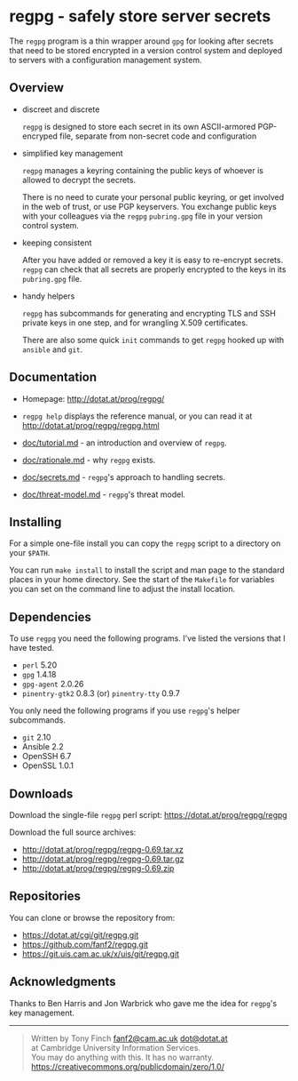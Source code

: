 regpg - safely store server secrets
===================================

The `regpg` program is a thin wrapper around `gpg` for looking after
secrets that need to be stored encrypted in a version control system
and deployed to servers with a configuration management system.


Overview
--------

 *  discreet and discrete

    `regpg` is designed to store each secret in its own
    ASCII-armored PGP-encryped file, separate from non-secret
    code and configuration

 *  simplified key management

    `regpg` manages a keyring containing the public keys of
    whoever is allowed to decrypt the secrets.

    There is no need to curate your personal public keyring, or
    get involved in the web of trust, or use PGP keyservers.
    You exchange public keys with your colleagues via the `regpg`
    `pubring.gpg` file in your version control system.

 *  keeping consistent

    After you have added or removed a key it is easy to re-encrypt
    secrets. `regpg` can check that all secrets are properly
    encrypted to the keys in its `pubring.gpg` file.

 *  handy helpers

    `regpg` has subcommands for generating and encrypting TLS and
    SSH private keys in one step, and for wrangling X.509
    certificates.

    There are also some quick `init` commands to get `regpg`
    hooked up with `ansible` and `git`.


Documentation
-------------

 *  Homepage: <http://dotat.at/prog/regpg/>

 *  `regpg help` displays the reference manual, or you can read it at
    <http://dotat.at/prog/regpg/regpg.html>

 *  [doc/tutorial.md](http://dotat.at/prog/regpg/doc/rationale.html) -
    an introduction and overview of `regpg`.

 *  [doc/rationale.md](http://dotat.at/prog/regpg/doc/rationale.html) -
    why `regpg` exists.

 *  [doc/secrets.md](http://dotat.at/prog/regpg/doc/secrets.html) -
    `regpg`'s approach to handling secrets.

 *  [doc/threat-model.md](http://dotat.at/prog/regpg/doc/threat-model.html) -
    `regpg`'s threat model.


Installing
----------

For a simple one-file install you can copy the `regpg` script to a
directory on your `$PATH`.

You can run `make install` to install the script and man page to
the standard places in your home directory. See the start of the
`Makefile` for variables you can set on the command line to adjust
the install location.


Dependencies
------------

To use `regpg` you need the following programs. I've listed the
versions that I have tested.

* `perl` 5.20
* `gpg` 1.4.18
* `gpg-agent` 2.0.26
* `pinentry-gtk2` 0.8.3 (or) `pinentry-tty` 0.9.7

You only need the following programs if you use `regpg`'s helper
subcommands.

* `git` 2.10
* Ansible 2.2
* OpenSSH 6.7
* OpenSSL 1.0.1


Downloads
---------

Download the single-file `regpg` perl script:
<https://dotat.at/prog/regpg/regpg>

Download the full source archives:

* <http://dotat.at/prog/regpg/regpg-0.69.tar.xz>
* <http://dotat.at/prog/regpg/regpg-0.69.tar.gz>
* <http://dotat.at/prog/regpg/regpg-0.69.zip>


Repositories
------------

You can clone or browse the repository from:

* <https://dotat.at/cgi/git/regpg.git>
* <https://github.com/fanf2/regpg.git>
* <https://git.uis.cam.ac.uk/x/uis/git/regpg.git>


Acknowledgments
---------------

Thanks to Ben Harris and Jon Warbrick who gave me the idea for
`regpg`'s key management.

---------------------------------------------------------------------------

> Written by Tony Finch <fanf2@cam.ac.uk> <dot@dotat.at>  
> at Cambridge University Information Services.  
> You may do anything with this. It has no warranty.  
> <https://creativecommons.org/publicdomain/zero/1.0/>
